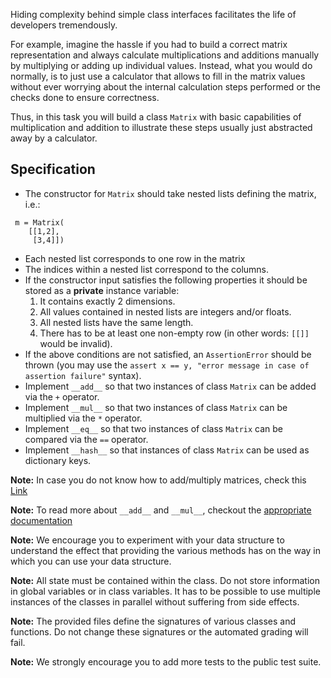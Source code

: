 Hiding complexity behind simple class interfaces facilitates the life of developers tremendously.

For example, imagine the hassle if you had to build a correct matrix representation and always calculate multiplications
and additions manually by multiplying or adding up individual values. Instead, what you would do normally,
is to just use a calculator that allows to fill in the matrix values without ever worrying about the internal
calculation steps performed or the checks done to ensure correctness.

Thus, in this task you will build a class `Matrix` with basic capabilities of multiplication and addition to illustrate
these steps usually just abstracted away by a calculator.

## Specification
 * The constructor for `Matrix` should take nested lists defining the matrix, i.e.:

```
 m = Matrix(
    [[1,2],
     [3,4]])
```

 * Each nested list corresponds to one row in the matrix
 * The indices within a nested list correspond to the columns.
 * If the constructor input satisfies the following properties it should be stored as a **private** instance variable:
    1. It contains exactly 2 dimensions.
    2. All values contained in nested lists are integers and/or floats.
    2. All nested lists have the same length.
    3. There has to be at least one non-empty row (in other words: `[[]]` would be invalid).
 * If the above conditions are not satisfied, an `AssertionError` should be thrown
(you may use the `assert x == y, "error message in case of assertion failure"` syntax).
 * Implement `__add__` so that two instances of class `Matrix` can be added via the `+` operator.
 * Implement `__mul__` so that two instances of class `Matrix` can be multiplied via the `*` operator.
 * Implement `__eq__` so that two instances of class `Matrix` can be compared via the `==` operator.
 * Implement `__hash__` so that instances of class `Matrix` can be used as dictionary keys.


**Note:** In case you do not know how to add/multiply matrices, check this [Link](https://en.wikipedia.org/wiki/Matrix_(mathematics)#Matrix_multiplication)

**Note:** To read more about `__add__` and `__mul__`, checkout the [appropriate documentation](https://docs.python.org/3/reference/datamodel.html#emulating-numeric-types)

**Note:** We encourage you to experiment with your data structure to understand the effect that providing the various methods has on the way in which you can use your data structure.

**Note:** All state must be contained within the class. Do not store information in global variables or in class variables. It has to be possible to use multiple instances of the classes in parallel without suffering from side effects.

**Note:** The provided files define the signatures of various classes and functions. Do not change these signatures or the automated grading will fail.

**Note:** We strongly encourage you to add more tests to the public test suite.
